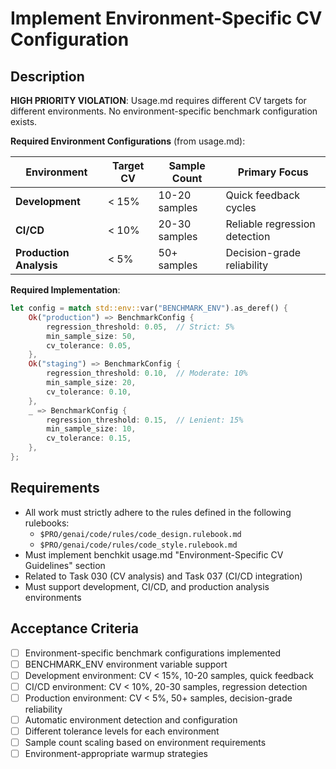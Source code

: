 # Implement Environment-Specific CV Configuration

## Description

**HIGH PRIORITY VIOLATION**: Usage.md requires different CV targets for different environments. No environment-specific benchmark configuration exists.

**Required Environment Configurations** (from usage.md):

| Environment | Target CV | Sample Count | Primary Focus |
|-------------|-----------|--------------|---------------|
| **Development** | < 15% | 10-20 samples | Quick feedback cycles |
| **CI/CD** | < 10% | 20-30 samples | Reliable regression detection |
| **Production Analysis** | < 5% | 50+ samples | Decision-grade reliability |

**Required Implementation**:
```rust
let config = match std::env::var("BENCHMARK_ENV").as_deref() {
    Ok("production") => BenchmarkConfig {
        regression_threshold: 0.05,  // Strict: 5%
        min_sample_size: 50,
        cv_tolerance: 0.05,
    },
    Ok("staging") => BenchmarkConfig {
        regression_threshold: 0.10,  // Moderate: 10%
        min_sample_size: 20,
        cv_tolerance: 0.10,
    },
    _ => BenchmarkConfig {
        regression_threshold: 0.15,  // Lenient: 15%
        min_sample_size: 10,
        cv_tolerance: 0.15,
    },
};
```

## Requirements

-   All work must strictly adhere to the rules defined in the following rulebooks:
    -   `$PRO/genai/code/rules/code_design.rulebook.md`
    -   `$PRO/genai/code/rules/code_style.rulebook.md`
-   Must implement benchkit usage.md "Environment-Specific CV Guidelines" section
-   Related to Task 030 (CV analysis) and Task 037 (CI/CD integration)
-   Must support development, CI/CD, and production analysis environments

## Acceptance Criteria

-   [ ] Environment-specific benchmark configurations implemented
-   [ ] BENCHMARK_ENV environment variable support
-   [ ] Development environment: CV < 15%, 10-20 samples, quick feedback
-   [ ] CI/CD environment: CV < 10%, 20-30 samples, regression detection
-   [ ] Production environment: CV < 5%, 50+ samples, decision-grade reliability
-   [ ] Automatic environment detection and configuration
-   [ ] Different tolerance levels for each environment
-   [ ] Sample count scaling based on environment requirements
-   [ ] Environment-appropriate warmup strategies